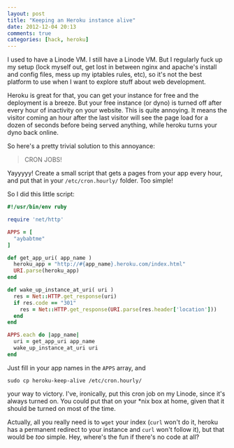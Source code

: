 ```yaml
---
layout: post
title: "Keeping an Heroku instance alive"
date: 2012-12-04 20:13
comments: true
categories: [hack, heroku]
---
```

I used to have a Linode VM.  I still have a Linode VM.  But I regularly
fuck up my setup (lock myself out, get lost in between nginx and
apache's install and config files, mess up my iptables rules, etc), so 
it's not the best platform to use when I want to explore stuff about 
web development.

Heroku is great for that, you can get your instance for free and the
deployment is a breeze.  But your free instance (or dyno) is turned off
after every hour of inactivity on your website.  This is quite annoying.
It means the visitor coming an hour after the last visitor will see the
page load for a dozen of seconds before being served anything, while heroku
turns your dyno back online.

So here's a pretty trivial solution to this annoyance:

> CRON JOBS!

Yayyyyy!  Create a small script that gets a pages from your app every
hour, and put that in your `/etc/cron.hourly/` folder.  Too simple!

So I did this little script:

``` ruby heroku-keep-alive
#!/usr/bin/env ruby

require 'net/http'

APPS = [
  "aybabtme"
]

def get_app_uri( app_name )
  heroku_app = "http://#{app_name}.heroku.com/index.html"
  URI.parse(heroku_app)
end

def wake_up_instance_at_uri( uri )
  res = Net::HTTP.get_response(uri)
  if res.code == "301"
    res = Net::HTTP.get_response(URI.parse(res.header['location']))
  end
end

APPS.each do |app_name|
  uri = get_app_uri app_name
  wake_up_instance_at_uri uri
end
```
Just fill in your app names in the `APPS` array, and 
```
sudo cp heroku-keep-alive /etc/cron.hourly/
```
your way to victory. I've, ironically, put this cron job on my Linode,
since it's always turned on.  You could put that on your *nix box
 at home, given that it should be turned on most of the time.

Actually, all you really need is to `wget` your index (`curl` won't do 
it, heroku has a permanent redirect to your instance and `curl` won't 
follow it), but that would be _too_ simple. Hey, where's the fun if
there's no code at all?
